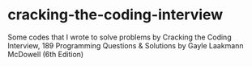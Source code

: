 # cracking-the-coding-interview
Some codes that I wrote to solve problems by Cracking the Coding Interview, 189 Programming Questions &amp; Solutions by Gayle Laakmann McDowell (6th Edition)

